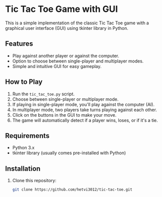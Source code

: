 # Tic Tac Toe Game with GUI

This is a simple implementation of the classic Tic Tac Toe game with a graphical user interface (GUI) using tkinter library in Python.

## Features

- Play against another player or against the computer.
- Option to choose between single-player and multiplayer modes.
- Simple and intuitive GUI for easy gameplay.

## How to Play

1. Run the `tic_tac_toe.py` script.
2. Choose between single-player or multiplayer mode.
3. If playing in single-player mode, you'll play against the computer (AI).
4. In multiplayer mode, two players take turns playing against each other.
5. Click on the buttons in the GUI to make your move.
6. The game will automatically detect if a player wins, loses, or if it's a tie.

## Requirements

- Python 3.x
- tkinter library (usually comes pre-installed with Python)

## Installation

1. Clone this repository:

   ```bash
   git clone https://github.com/hetvi3012/tic-tac-toe.git
